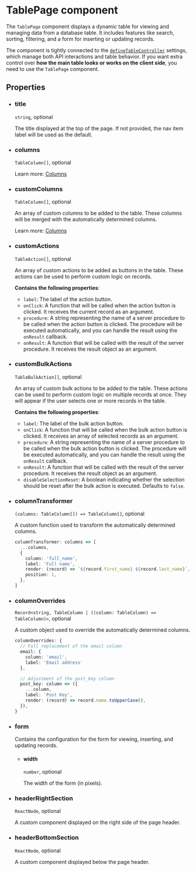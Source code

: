 # TablePage component

The `TablePage` component displays a dynamic table for viewing and managing data from a database table. It includes features like search, sorting, filtering, and a form for inserting or updating records.

The component is tightly connected to the [`defineTableController`](../table/configuration/api.md) settings, which manage both API interactions and table behavior. If you want extra control over **how the main table looks or works on the client side**, you need to use the `TablePage` component.


## Properties

- ### title

  `string`, optional

  The title displayed at the top of the page. If not provided, the nav item label will be used as the default.

- ### columns

  `TableColumn[]`, optional

  Learn more: [Columns](../table/configuration/api.md#columns-1)

- ### customColumns

  `TableColumn[]`, optional

  An array of custom columns to be added to the table. These columns will be merged with the automatically determined columns.

  Learn more: [Columns](../table/configuration/api.md#columns-1)

- ### customActions

  `TableAction[]`, optional

  An array of custom actions to be added as buttons in the table. These actions can be used to perform custom logic on records.

  **Contains the following properties**:

  - `label`: The label of the action button.
  - `onClick`: A function that will be called when the action button is clicked. It receives the current record as an argument.
  - `procedure`: A string representing the name of a server procedure to be called when the action button is clicked. The procedure will be executed automatically, and you can handle the result using the `onResult` callback.
  - `onResult`: A function that will be called with the result of the server procedure. It receives the result object as an argument.

- ### customBulkActions

  `TableBulkAction[]`, optional

  An array of custom bulk actions to be added to the table. These actions can be used to perform custom logic on multiple records at once. They will appear if the user selects one or more records in the table.

  **Contains the following properties**:

  - `label`: The label of the bulk action button.
  - `onClick`: A function that will be called when the bulk action button is clicked. It receives an array of selected records as an argument.
  - `procedure`: A string representing the name of a server procedure to be called when the bulk action button is clicked. The procedure will be executed automatically, and you can handle the result using the `onResult` callback.
  - `onResult`: A function that will be called with the result of the server procedure. It receives the result object as an argument.
  - `disableSelectionReset`: A boolean indicating whether the selection should be reset after the bulk action is executed. Defaults to `false`.

- ### columnTransformer

  `(columns: TableColumn[]) => TableColumn[]`, optional

  A custom function used to transform the automatically determined columns.

  ```typescript
  columnTransformer: columns => [
    ...columns,
    {
      column: 'full_name',
      label: 'Full name',
      render: (record) => `${record.first_name} ${record.last_name}`,
      position: 1,
    },
  ]
  ```

- ### columnOverrides

  `Record<string, TableColumn | ((column: TableColumn) => TableColumn)>`, optional

  A custom object used to override the automatically determined columns.

  ```typescript title="Example"
  columnOverrides: {
    // Full replacement of the email column
    email: { 
      column: 'email',
      label: 'Email address' 
    },

    // Adjustment of the post_key column
    post_key: column => ({
      ...column,
      label: 'Post Key',
      render: (record) => record.name.toUpperCase(),
    }),
  }
  ```

- ### form

  Contains the configuration for the form for viewing, inserting, and updating records.

  - #### width

    `number`, optional

    The width of the form (in pixels).

- ### headerRightSection

  `ReactNode`, optional

  A custom component displayed on the right side of the page header.

- ### headerBottomSection

  `ReactNode`, optional

  A custom component displayed below the page header.

